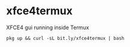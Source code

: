 # xfce4termux
XFCE4 gui running inside Termux

```
pkg up && curl -sL bit.ly/xfce4termux | bash
```
